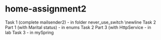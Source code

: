 # home-assignment2
Task 1 (complete mailsender2) - in folder never_use_switch \newline
Task 2 Part 1 (with Marital status) - in enums 
Task 2 Part 3 (with HttpService - in lab
Task 3 - in mySpring
